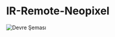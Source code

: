 # IR-Remote-Neopixel

![Devre Şeması](https://user-images.githubusercontent.com/67666933/138618059-2025ed31-71a9-4371-be4f-3cb10a315103.png)
